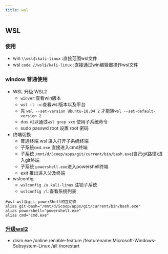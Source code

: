 ```yaml
---
title: wsl
---
```


## WSL
### 使用
-  win `\\wsl$\kali-linux` :直接范围wsl文件
-  wsl `code //wsl$/kali-linux` :直接通过win编辑器操作wsl文件
### window 普通使用
-   WSL 升级 WSL2
    -  `winver`:查看win版本
    -  `wsl -l -v`:查看wsl版本以及平台
    -   先 `wsl --set-version Ubuntu-18.04 2` 才能转`wsl --set-default-version 2`
    -   dos 可以通过`wsl grep xxx` 使用子系统命令
    -   sudo passwd root 设置 root 密码
-   终端切换
    - 普通终端 wsl 进入打开子系统终端
    - 子系统`cmd.exe` 直接进入cmd终端
    - 子系统 `/mnt/d/Scoop/apps/git/current/bin/bash.exe`(自己git路径)进入git终端
    - 子系统 `powershell.exe`进入powershell终端
    - exit 推出进入父及终端
- wslconfig 
	- `wslconfig /u kali-linux`:注销子系统
	- `wslconfig /l`:查看系统列表

```shell
#wsl wsl与git、powerShell相互切换
alias git-bash="/mnt/d/Scoop/apps/git/current/bin/bash.exe"
alias powershell="powershell.exe"
alias cmd="cmd.exe"
```
<!-- 
### 自定义安装
- [下载离线包](https://docs.microsoft.com/en-us/windows/wsl/install-manual)
- 通过`scoop`安装 或 [下载LxRunOffline](https://github.com/DDoSolitary/LxRunOffline/releases)
- 解压得到的LxRunOffline.exe就是可执行程序 
- 安装WSL
	- 1.在windows10控制面板-卸载程序-安装功能 中添加windows10子系统功能 打勾
	- 2.直接解压或将下载的linux包的后缀由.Appx改为.zip，并进行解压。
	- 3.安装
		- 打开cmd，输入 LxRunOffline i -n <安装名称> -d <安装路径> -f <安装.exe文件>
		- 直接双击解压目录中的.exe可执行文件进行安装,会自动安装到当前目录中 -->

### [升级wsl2](https://docs.microsoft.com/zh-cn/windows/wsl/install-win10)
- dism.exe /online /enable-feature /featurename:Microsoft-Windows-Subsystem-Linux /all /norestart